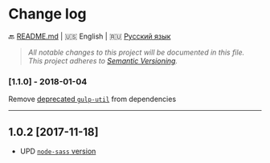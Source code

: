 # Change log

:back: [README.md](./README.md) 
|
:us: English
|
:ru: [Русский язык](./CHANGELOG-RU.md)

> _All notable changes to this project will be documented in this file._  
> _This project adheres to [Semantic Versioning](http://semver.org/)._


### [1.1.0] - 2018-01-04

Remove [deprecated `gulp-util`](https://github.com/gulpjs/gulp-util) from dependencies

---

## 1.0.2 [2017-11-18]

- UPD [`node-sass` version](https://github.com/sass/node-sass/releases/tag/v4.7.1)
